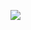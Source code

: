 <a href="https://codeclimate.com/github/NikitaRepeat/hexlet-java/maintainability"><img src="https://api.codeclimate.com/v1/badges/2d9f8b4c61a7d0c05365/maintainability" /></a>
